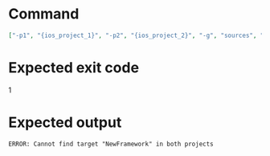 # Command
```json
["-p1", "{ios_project_1}", "-p2", "{ios_project_2}", "-g", "sources", "-t", "NewFramework", "-f", "json"]
```

# Expected exit code
1

# Expected output
```
ERROR: Cannot find target "NewFramework" in both projects

```

